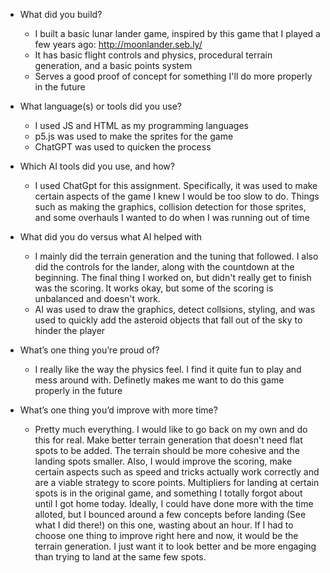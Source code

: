 - What did you build?
    - I built a basic lunar lander game, inspired by this game that I played a few years ago: http://moonlander.seb.ly/
    - It has basic flight controls and physics, procedural terrain generation, and a basic points system
    - Serves a good proof of concept for something I'll do more properly in the future
      
- What language(s) or tools did you use?
    - I used JS and HTML as my programming languages
    - p5.js was used to make the sprites for the game
    - ChatGPT was used to quicken the process
      
- Which AI tools did you use, and how?
    - I used ChatGpt for this assignment. Specifically, it was used to make certain aspects of the game I knew I would be too slow to do.
      Things such as making the graphics, collision detection for those sprites, and some overhauls I wanted to do when I was running out of time
      
- What did you do versus what AI helped with
   - I mainly did the terrain generation and the tuning that followed. I also did the controls for the lander, along with the countdown at the beginning.
     The final thing I worked on, but didn't really get to finish was the scoring. It works okay, but some of the scoring is unbalanced and doesn't work.
   - AI was used to draw the graphics, detect collsions, styling, and was used to quickly add the asteroid objects that fall out of the sky to hinder the player
     
- What’s one thing you’re proud of?
    - I really like the way the physics feel. I find it quite fun to play and mess around with. Definetly makes me want to do this game properly in the future
    
- What’s one thing you’d improve with more time?
    - Pretty much everything. I would like to go back on my own and do this for real. Make better terrain generation that doesn't need flat spots to be added.
      The terrain should be more cohesive and the landing spots smaller. Also, I would improve the scoring, make certain aspects such as speed and tricks actually work 
      correctly and are a viable strategy to score points. Multipliers for landing at certain spots is in the original game, and something I totally forgot about until I got
      home today. Ideally, I could have done more with the time alloted, but I bounced around a few concepts before landing (See what I did there!) on this one, wasting
      about an hour. If I had to choose one thing to improve right here and now, it would be the terrain generation. I just want it to look better and be more engaging than
      trying to land at the same few spots.
